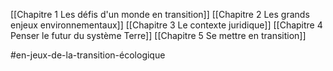 [[Chapitre 1 Les défis d'un monde en transition]]
[[Chapitre 2 Les grands enjeux environnementaux]]
[[Chapitre 3 Le contexte juridique]]
[[Chapitre 4 Penser le futur du système Terre]]
[[Chapitre 5 Se mettre en transition]]

#en-jeux-de-la-transition-écologique 
